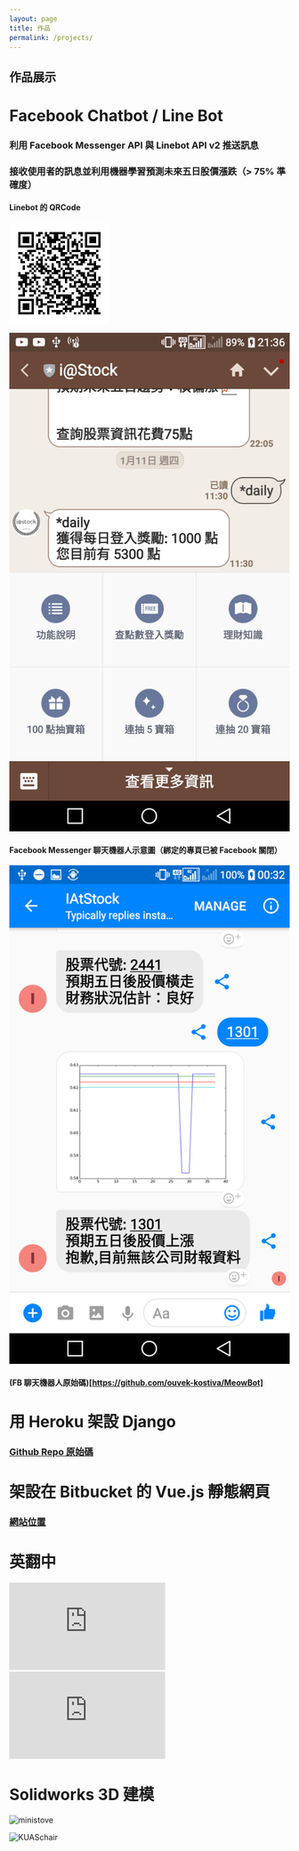 ```yaml
---
layout: page
title: 作品
permalink: /projects/
---
```


作品展示
-------

# Facebook Chatbot / Line Bot

### 利用 Facebook Messenger API 與 Linebot API v2 推送訊息

### 接收使用者的訊息並利用機器學習預測未來五日股價漲跌（> 75% 準確度）

#### Linebot 的 QRCode

![Linebot QRCode](https://raw.githubusercontent.com/ouvek-kostiva/ouvek-kostiva.github.io/master/assets/Projects/LineBot.png)

![Linebot Image](https://raw.githubusercontent.com/ouvek-kostiva/ouvek-kostiva.github.io/master/assets/Projects/lineimage.png)

#### Facebook Messenger 聊天機器人示意圖（綁定的專頁已被 Facebook 關閉）

![FB Bot Image](https://raw.githubusercontent.com/ouvek-kostiva/ouvek-kostiva.github.io/master/assets/Projects/FBBot.png)

#### (FB 聊天機器人原始碼)[https://github.com/ouvek-kostiva/MeowBot]


# 用 Heroku 架設 Django

### [Github Repo 原始碼](https://github.com/ouvek-kostiva/highfreqexam)


# 架設在 Bitbucket 的 Vue.js 靜態網頁

### [網站位置](https://ouvek.bitbucket.io/dcardmoney.html)


# 英翻中

<iframe width="280" height="157" src="https://www.youtube.com/embed/jAhjPd4uNFY" frameborder="0" allowfullscreen></iframe>
<iframe width="280" height="157" src="https://www.youtube.com/embed/cDZjm4f9CEo" frameborder="0" allowfullscreen></iframe>

# Solidworks 3D 建模

![ministove](http://ouvek.com/assets/img/post/2018-01-15/stove.JPG)

![KUASchair](http://ouvek.com/assets/img/post/2018-01-15/chair.JPG)
